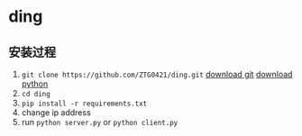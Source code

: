 # ding

## 安装过程
1. `git clone https://github.com/ZTG0421/ding.git` [download git](https://github.com/git-for-windows/git/releases/download/v2.43.0.windows.1/Git-2.43.0-64-bit.exe) [download python](https://www.python.org/downloads/release/python-3109/)
2. `cd ding`
3. `pip install -r requirements.txt`
4. change ip address
5. run `python server.py` or `python client.py`
